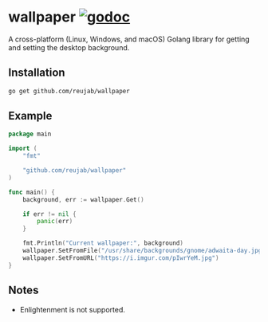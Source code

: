 # wallpaper [![godoc](https://godoc.org/github.com/reujab/wallpaper?status.svg)](https://godoc.org/github.com/reujab/wallpaper)

A cross-platform (Linux, Windows, and macOS) Golang library for getting and setting the desktop background.

## Installation

```sh
go get github.com/reujab/wallpaper
```

## Example

```go
package main

import (
	"fmt"

	"github.com/reujab/wallpaper"
)

func main() {
	background, err := wallpaper.Get()

	if err != nil {
		panic(err)
	}

	fmt.Println("Current wallpaper:", background)
	wallpaper.SetFromFile("/usr/share/backgrounds/gnome/adwaita-day.jpg")
	wallpaper.SetFromURL("https://i.imgur.com/pIwrYeM.jpg")
}
```

## Notes

* Enlightenment is not supported.
